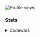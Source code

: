 
 <img src="https://komarev.com/ghpvc/?username=Ryanprw&color=9A9A9A&labelColor=000000&style=for-the-badge&logo=github&label=VISITORS&logoColor=9A9A9A" alt="Profile views" />

### Stats
<details>
  <summary>Codewars</summary>
  <a href="https://www.codewars.com/users/Ryanprw_"><img src="https://www.codewars.com/users/Ryanprw_/badges/large" alt="Codewars Stats"/></a><br>
  <a href="https://www.codewars.com/users/Ryanprw_"><img src="https://github.r2v.ch/codewars?user=Ryanprw_&top_languages=true" alt="More Codewars Stats"/></a>
</details>


